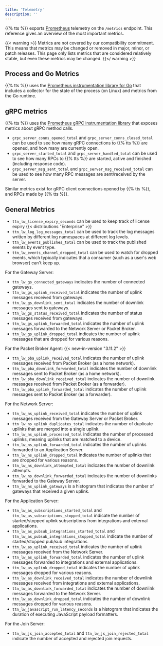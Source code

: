 ```yaml
---
title: 'Telemetry'
description: ''
---
```


{{% tts %}} exports [Prometheus](https://prometheus.io/) telemetry on the `/metrics` endpoint. This reference gives an overview of the most important metrics.

<!--more-->

{{< warning >}} Metrics are not covered by our compatibility commitment. This means that metrics may be changed or removed in major, minor, or patch releases. This page only lists metrics that are considered relatively stable, but even these metrics may be changed. {{</ warning >}}

## Process and Go Metrics

{{% tts %}} uses the [Prometheus instrumentation library for Go](https://github.com/prometheus/client_golang/) that includes a collector for the state of the process (on Linux) and metrics from the Go runtime.

## gRPC metrics

{{% tts %}} uses the [Prometheus gRPC instrumentation library](https://github.com/grpc-ecosystem/go-grpc-prometheus) that exposes metrics about gRPC method calls.

- `grpc_server_conns_opened_total` and `grpc_server_conns_closed_total` can be used to see how many gRPC connections to {{% tts %}} are opened, and how many are currently open.
- `grpc_server_started_total` and `grpc_server_handled_total` can be used to see how many RPCs to {{% tts %}} are started, active and finished (including response code).
- `grpc_server_msg_sent_total` and `grpc_server_msg_received_total` can be used to see how many RPC messages are sent/received by the server.

Similar metrics exist for gRPC client connections opened by {{% tts %}}, and RPCs made by {{% tts %}}.

## General Metrics

- `ttn_lw_license_expiry_seconds` can be used to keep track of license expiry {{< distributions "Enterprise" >}}
- `ttn_lw_log_log_messages_total` can be used to track the log messages written by different log namespaces at different log levels.
- `ttn_lw_events_publishes_total` can be used to track the published events by event type.
- `ttn_lw_events_channel_dropped_total` can be used to watch for dropped events, which typically indicates that a consumer (such as a user's web browser) can't keep up.

For the Gateway Server:

- `ttn_lw_gs_connected_gateways` indicates the number of connected gateways.
- `ttn_lw_gs_uplink_received_total` indicates the number of uplink messages received from gateways.
- `ttn_lw_gs_downlink_sent_total` indicates the number of downlink messages sent to gateways.
- `ttn_lw_gs_status_received_total` indicates the number of status messages received from gateways.
- `ttn_lw_gs_uplink_forwarded_total` indicates the number of uplink messages forwarded to the Network Server or Packet Broker.
- `ttn_lw_gs_uplink_dropped_total` indicates the number of uplink messages that are dropped for various reasons.

For the Packet Broker Agent: {{< new-in-version "3.11.2" >}}

- `ttn_lw_pba_uplink_received_total` indicates the number of uplink messages received from Packet Broker (as a home network).
- `ttn_lw_pba_downlink_forwarded_total` indicates the number of downlink messages sent to Packet Broker (as a home network).
- `ttn_lw_pba_downlink_received_total` indicates the number of downlink messages received from Packet Broker (as a forwarder).
- `ttn_lw_pba_uplink_forwarded_total` indicates the number of uplink messages sent to Packet Broker (as a forwarder).

For the Network Server:

- `ttn_lw_ns_uplink_received_total` indicates the number of uplink messages received from the Gateway Server or Packet Broker.
- `ttn_lw_ns_uplink_duplicates_total` indicates the number of duplicate uplinks that are merged into a single uplink.
- `ttn_lw_ns_uplink_processed_total` indicates the number of processed uplinks, meaning uplinks that are matched to a device.
- `ttn_lw_ns_uplink_forwarded_total` indicates the number of uplinks forwarded to an Application Server.
- `ttn_lw_ns_uplink_dropped_total` indicates the number of uplinks that are dropped for various reasons.
- `ttn_lw_ns_downlink_attempted_total` indicates the number of downlink attempts.
- `ttn_lw_ns_downlink_forwarded_total` indicates the number of downlinks forwarded to the Gateway Server.
- `ttn_lw_ns_uplink_gateways` is a histogram that indicates the number of gateways that received a given uplink.

For the Application Server:

- `ttn_lw_as_subscriptions_started_total` and `ttn_lw_as_subscriptions_stopped_total` indicate the number of started/stopped uplink subscriptions from integrations and external applications.
- `ttn_lw_as_pubsub_integrations_started_total` and `ttn_lw_as_pubsub_integrations_stopped_total` indicate the number of started/stopped pub/sub integrations.
- `ttn_lw_as_uplink_received_total` indicates the number of uplink messages received from the Network Server.
- `ttn_lw_as_uplink_forwarded_total` indicates the number of uplink messages forwarded to integrations and external applications.
- `ttn_lw_as_uplink_dropped_total` indicates the number of uplink messages dropped for various reasons.
- `ttn_lw_as_downlink_received_total` indicates the number of downlink messages received from integrations and external applications.
- `ttn_lw_as_downlink_forwarded_total` indicates the number of downlink messages forwarded to the Network Server.
- `ttn_lw_as_downlink_dropped_total` indicates the number of downlink messages dropped for various reasons.
- `ttn_lw_javascript_run_latency_seconds` is a histogram that indicates the duration of executing JavaScript payload formatters.

For the Join Server:

- `ttn_lw_js_join_accepted_total` and `ttn_lw_js_join_rejected_total` indicate the number of accepted and rejected join requests.
